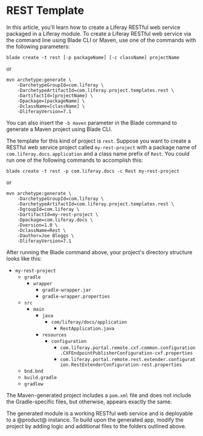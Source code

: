 # REST Template [](id=rest-template)

In this article, you'll learn how to create a Liferay RESTful web service
packaged in a Liferay module. To create a Liferay RESTful web service via the
command line using Blade CLI or Maven, use one of the commands with the
following parameters:

    blade create -t rest [-p packageName] [-c className] projectName

or

    mvn archetype:generate \
        -DarchetypeGroupId=com.liferay \
        -DarchetypeArtifactId=com.liferay.project.templates.rest \
        -DartifactId=[projectName] \
        -Dpackage=[packageName] \
        -DclassName=[className] \
        -DliferayVersion=7.1

You can also insert the `-b maven` parameter in the Blade command to generate a
Maven project using Blade CLI.

The template for this kind of project is `rest`. Suppose you want to create a
RESTful web service project called `my-rest-project` with a package name of
`com.liferay.docs.application` and a class name prefix of `Rest`. You could run
one of the following commands to accomplish this:

    blade create -t rest -p com.liferay.docs -c Rest my-rest-project

or

    mvn archetype:generate \
        -DarchetypeGroupId=com.liferay \
        -DarchetypeArtifactId=com.liferay.project.templates.rest \
        -DgroupId=com.liferay \
        -DartifactId=my-rest-project \
        -Dpackage=com.liferay.docs \
        -Dversion=1.0 \
        -DclassName=Rest \
        -Dauthor=Joe Bloggs \
        -DliferayVersion=7.1

After running the Blade command above, your project's directory structure looks
like this:

- `my-rest-project`
    - `gradle`
        - `wrapper`
            - `gradle-wrapper.jar`
            - `gradle-wrapper.properties`
    - `src`
        - `main`
            - `java`
                - `com/liferay/docs/application`
                    - `RestApplication.java`
            - `resources`
                - `configuration`
                    - `com.liferay.portal.remote.cxf.common.configuration.CXFEndpointPublisherConfiguration-cxf.properties`
                    - `com.liferay.portal.remote.rest.extender.configuration.RestExtenderConfiguration-rest.properties`
    - `bnd.bnd`
    - `build.gradle`
    - `gradlew`

The Maven-generated project includes a `pom.xml` file and does not include the
Gradle-specific files, but otherwise, appears exactly the same.

The generated module is a working RESTful web service and is deployable to a @product@
instance. To build upon the generated app, modify the project by adding logic
and additional files to the folders outlined above.
